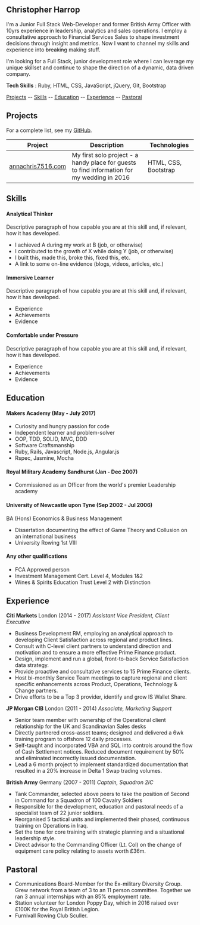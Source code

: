 ## Christopher Harrop

I'm a Junior Full Stack Web-Developer and former British Army Officer with 10yrs experience in leadership, analytics and sales operations. I employ a consultative approach to Financial Services Sales to shape investment decisions through insight and metrics. Now I want to channel my skills and experience into ~~breaking~~ making stuff.

I'm looking for a Full Stack, junior development role where I can leverage my unique skillset and continue to shape the direction of a dynamic, data driven company.

**Tech Skills** : Ruby, HTML, CSS, JavaScript, jQuery, Git, Bootstrap

[Projects](#projects) -- [Skills](#skills) -- [Education](#education) -- [Experience](#experience) -- [Pastoral](#pastoral)

## Projects

For a complete list, see my [GitHub](https://github.com/bannastre?tab=repositories).

| Project           | Description | Technologies |
|---                |---          |---           |
|[annachris7516.com](http://www.annachris7516.com)  | My first solo project - a handy place for guests to find information for my wedding in 2016 | HTML, CSS, Bootstrap  |

## Skills

#### Analytical Thinker

Descriptive paragraph of how capable you are at this skill and, if relevant, how it has developed.

- I achieved A during my work at B (job, or otherwise)
- I contributed to the growth of X while doing Y (job, or otherwise)
- I built this, made this, broke this, fixed this, etc.
- A link to some on-line evidence (blogs, videos, articles, etc.)

#### Immersive Learner

Descriptive paragraph of how capable you are at this skill and, if relevant, how it has developed.

- Experience
- Achievements
- Evidence

#### Comfortable under Pressure

Descriptive paragraph of how capable you are at this skill and, if relevant, how it has developed.

- Experience
- Achievements
- Evidence

## Education

#### Makers Academy (May - July 2017)

- Curiosity and hungry passion for code
- Independent learner and problem-solver
- OOP, TDD, SOLID, MVC, DDD
- Software Craftsmanship
- Ruby, Rails, Javascript, Node.js, Angular.js
- Rspec, Jasmine, Mocha

#### Royal Military Academy Sandhurst (Jan - Dec 2007)
- Commissioned as an Officer from the world's premier Leadership academy

#### University of Newcastle upon Tyne  (Sep 2002 - Jul 2006)
BA (Hons) Economics & Business Management
- Dissertation documenting the effect of Game Theory and Collusion on an international business
- University Rowing 1st VIII

#### Any other qualifications
- FCA Approved person
- Investment Management Cert. Level 4, Modules 1&2
- Wines & Spirits Education Trust Level 2 with Distinction

## Experience
**Citi Markets** London (2014 - 2017)
*Assistant Vice President, Client Executive*
- Business Development RM, employing an analytical approach to developing Client Satisfaction across regional and product lines.
- Consult with C-level client partners to understand direction and  motivation and to ensure a more effective Prime Finance product.
- Design, implement and run a global, front-to-back Service Satisfaction data strategy.
- Provide proactive and consultative services to 15 Prime Finance clients.
- Host bi-monthly Service Team meetings to capture regional and client specific enhancements across Product, Operations, Technology & Change partners.
- Drive efforts to be a Top 3 provider, identify and grow IS Wallet Share.


**JP Morgan CIB** London (2011 - 2014)
*Associate, Marketing Support*
- Senior team member with ownership of the Operational client relationship for the UK and Scandinavian Sales desks
- Directly partnered cross–asset teams; designed and delivered a 6wk training program to offshore 12 daily processes.
- Self-taught and incorporated VBA and SQL into controls around the flow of Cash Settlement notices. Reduced document requirement by 50% and eliminated incorrectly issued documentation.
- Lead a 6 month project to implement standardized documentation that resulted in a 20% increase in Delta 1 Swap trading volumes.


**British Army** Germany (2007 - 2011)
*Captain, Squadron 2IC*
- Tank Commander, selected above peers to take the position of Second in Command for a Squadron of 100 Cavalry Soldiers
- Responsible for the development, education and pastoral needs of a specialist team of 22 junior soldiers.
- Reorganised 5 tactical units and implemented their phased, continuous training on Operations in Iraq.
- Set the tone for core training with strategic planning and a situational leadership style.
- Direct advisor to the Commanding Officer (Lt. Col) on the change of equipment care policy relating to assets worth £36m.

## Pastoral
- Communications Board-Member for the Ex-military Diversity Group. Grew network from a team of 3 to an 11 person committee. Together we ran 3 annual internships with an 85% employment rate.
- Station volunteer for London Poppy Day, which in 2016 raised over £100K for the Royal British Legion.
- Furnivall Rowing Club Sculler.
